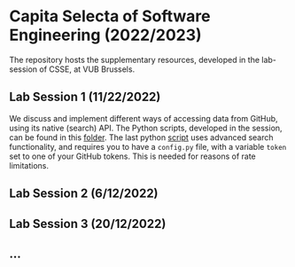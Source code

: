 # Capita Selecta of Software Engineering (2022/2023)

The repository hosts the supplementary
resources, developed in the lab-session of CSSE,
at VUB Brussels.

## Lab Session 1 (11/22/2022)

We discuss and implement different ways of
accessing data from GitHub, using its native (search) API.
The Python scripts, developed in the session, 
can be found in this
[folder](lab1). The last python [script](lab1/github_api4.py) 
uses advanced search functionality, and requires you to
have a `config.py` file, with a variable `token` set to
one of your GitHub tokens. This is needed for reasons 
of rate limitations.

## Lab Session 2 (6/12/2022)

## Lab Session 3 (20/12/2022)

## ...